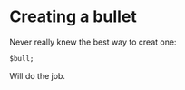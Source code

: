 # Creating a bullet

Never really knew the best way to creat one:

```html
$bull;
```

Will do the job.
